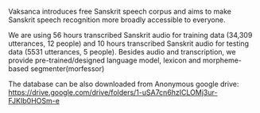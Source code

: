Vaksanca introduces free Sanskrit speech corpus and aims to make Sanskrit speech recognition more broadly accessible to everyone.

We are using 56 hours transcribed Sanskrit audio for training data (34,309 utterances, 12 people) and 10 hours transcribed Sanskrit audio for testing data (5531 utterances, 5 people). Besides audio and transcription, we provide pre-trained/designed language model, lexicon and morpheme-based segmenter(morfessor)

The database can be also downloaded from Anonymous google drive:
https://drive.google.com/drive/folders/1-uSA7cn6hzICLOMj3ur-FJKIb0HOSm-e